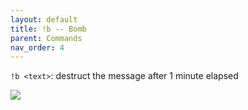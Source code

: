 ```yaml
---
layout: default
title: !b -- Bomb
parent: Commands
nav_order: 4
---
```


`!b <text>`: destruct the message after 1 minute elapsed

![](https://raw.githubusercontent.com/Kraymer/bulkdata/master/emobomb.gif)
